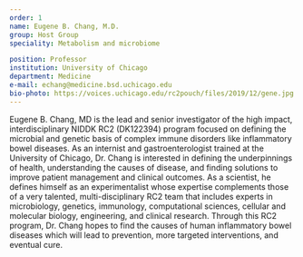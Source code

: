 ```yaml
---
order: 1
name: Eugene B. Chang, M.D.
group: Host Group
speciality: Metabolism and microbiome

position: Professor
institution: University of Chicago
department: Medicine
e-mail: echang@medicine.bsd.uchicago.edu
bio-photo: https://voices.uchicago.edu/rc2pouch/files/2019/12/gene.jpg
---
```


Eugene B. Chang, MD is the lead and senior investigator of the high impact, interdisciplinary NIDDK RC2 (DK122394) program focused on defining the microbial and genetic basis of complex immune disorders like inflammatory bowel diseases. As an internist and gastroenterologist trained at the University of Chicago, Dr. Chang is interested in defining the underpinnings of health, understanding the causes of disease, and finding solutions to improve patient management and clinical outcomes. As a scientist, he defines himself as an experimentalist whose expertise complements those of a very talented, multi-disciplinary RC2 team that includes experts in microbiology, genetics, immunology, computational sciences, cellular and molecular biology, engineering, and clinical research. Through this RC2 program, Dr. Chang hopes to find the causes of human inflammatory bowel diseases which will lead to prevention, more targeted interventions, and eventual cure.
